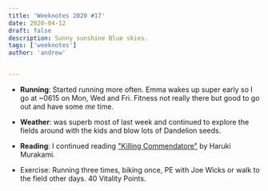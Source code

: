 ```yaml
---
title: 'Weeknotes 2020 #17'
date: 2020-04-12
draft: false
description: Sunny sunshine Blue skies.
tags: ['weeknotes']
author: 'andrew'


---
```

- **Running**: Started running more often. Emma wakes up super early so I go at ~0615 on Mon, Wed and Fri. Fitness not really there but good to go out and have some _me_ time.

- **Weather**: was superb most of last week and continued to explore the fields around with the kids and blow lots of Dandelion seeds.

- **Reading**: I continued reading ["Killing Commendatore"](https://www.goodreads.com/book/show/38820047-killing-commendatore) by Haruki Murakami.

- Exercise: Running three times, biking once, PE with Joe Wicks or walk to the field other days. 40 Vitality Points.

